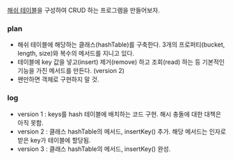 <p>
<a href="https://github.com/TaekGeunLee/study_JS-remaster-/blob/master/algorithm%20tranning/basic/hash.md">해쉬 테이블</a>을 구성하여 CRUD 하는 프로그램을 만들어보자.
</p>

### plan
* 해쉬 테이블에 해당하는 클래스(hashTable)를 구축한다. 3개의 프로퍼티(bucket, length, size)와 복수의 메서드를 지니고 있다.
* 테이블에 key 값을 넣고(insert) 제거(remove) 하고 조회(read) 하는 등 기본적인 기능을 가진 메서드를 만든다. (version 2)
* 왠만하면 객체로 구현하지 말 것.

### log

* version 1 : keys를 hash 테이블에 배치하는 코드 구현. 해시 충돌에 대한 대책은 아직 못함.
* version 2 : 클래스 hashTable의 메서드, insertKey() 추가. 해당 메서드는 인자로 받은 key가 테이블에 할당됨.
* version 3 : 클래스 hashTable의 메서드, insertKey() 완성.